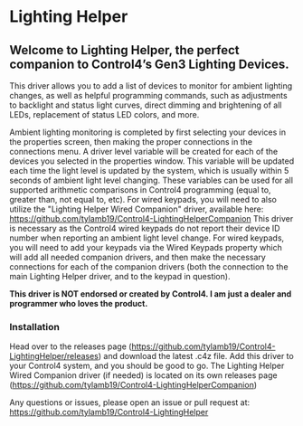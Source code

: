 # Lighting Helper

## Welcome to Lighting Helper, the perfect companion to Control4’s Gen3 Lighting Devices.

This driver allows you to add a list of devices to monitor for ambient lighting changes, as well as helpful programming commands, such as adjustments to backlight and status light curves, direct dimming and brightening of all LEDs, replacement of status LED colors, and more.

Ambient lighting monitoring is completed by first selecting your devices in the properties screen, then making the proper connections in the connections menu. A driver level variable will be created for each of the devices you selected in the properties window. This variable will be updated each time the light level is updated by the system, which is usually within 5 seconds of ambient light level changing. These variables can be used for all supported arithmetic comparisons in Control4 programming (equal to, greater than, not equal to, etc).
For wired keypads, you will need to also utilize the "Lighting Helper Wired Companion" driver, available here:
https://github.com/tylamb19/Control4-LightingHelperCompanion
This driver is necessary as the Control4 wired keypads do not report their device ID number when reporting an ambient light level change. For wired keypads, you will need to add your keypads via the Wired Keypads property which will add all needed companion drivers, and then make the necessary connections for each of the companion drivers (both the connection to the main Lighting Helper driver, and to the keypad in question).

**This driver is NOT endorsed or created by Control4. I am just a dealer and programmer who loves the product.**

### Installation

Head over to the releases page (https://github.com/tylamb19/Control4-LightingHelper/releases) and download the latest .c4z file. Add this driver to your Control4 system, and you should be good to go. The Lighting Helper Wired Companion driver (if needed) is located on its own releases page (https://github.com/tylamb19/Control4-LightingHelperCompanion)

Any questions or issues, please open an issue or pull request at:
https://github.com/tylamb19/Control4-LightingHelper
